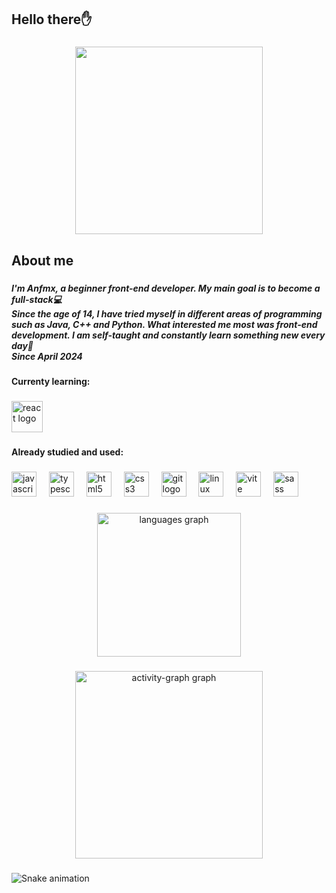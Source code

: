 
<h2 align="left">Hello there✋</h2>

###

<div align="center">
  <img height="300" src="https://user-images.githubusercontent.com/74038190/212747903-e9bdf048-2dc8-41f9-b973-0e72ff07bfba.gif"  />
</div>

###

<h2 align="left">About me</h2>

###

<h5 align="left">I'm Anfmx, a beginner front-end developer. My main goal is to become a full-stack💻<br>Since the age of 14, I have tried myself in different areas of programming such as Java, C++ and Python. What interested me most was front-end development. I am self-taught and constantly learn something new every day🎯<br>Since April 2024</h5>

###

<h4 align="left">Currenty learning:</h4>

###

<div align="left">
  <img src="https://skillicons.dev/icons?i=react" height="50" alt="react logo"  />
</div>

###

<h4 align="left">Already studied and used:</h4>

###

<div align="left">
  <img src="https://skillicons.dev/icons?i=js" height="40" alt="javascript logo"  />
  <img width="12" />
  <img src="https://skillicons.dev/icons?i=ts" height="40" alt="typescript logo"  />
  <img width="12" />
  <img src="https://cdn.jsdelivr.net/gh/devicons/devicon/icons/html5/html5-original.svg" height="40" alt="html5 logo"  />
  <img width="12" />
  <img src="https://cdn.jsdelivr.net/gh/devicons/devicon/icons/css3/css3-original.svg" height="40" alt="css3 logo"  />
  <img width="12" />
  <img src="https://cdn.jsdelivr.net/gh/devicons/devicon/icons/git/git-plain.svg" height="40" alt="git logo"  />
  <img width="12" />
  <img src="https://cdn.jsdelivr.net/gh/devicons/devicon/icons/linux/linux-original.svg" height="40" alt="linux logo"  />
  <img width="12" />
  <img src="https://skillicons.dev/icons?i=vite" height="40" alt="vite logo"  />
  <img width="12" />
  <img src="https://cdn.jsdelivr.net/gh/devicons/devicon/icons/sass/sass-original.svg" height="40" alt="sass logo"  />
</div>

###

<div align="center">
  <img src="https://github-readme-stats.vercel.app/api/top-langs?username=Anfmx&locale=en&hide_title=false&layout=compact&card_width=320&langs_count=8&theme=tokyonight&hide_border=true" height="230" alt="languages graph"  />
</div>

###

<div align="center">
  <img src="https://github-readme-activity-graph.vercel.app/graph?username=Anfmx&radius=16&theme=tokyo-night&area=true&order=5&hide_border=true&hide_title=false" height="300" alt="activity-graph graph"  />
</div>

###

<img src="https://raw.githubusercontent.com/Anfmx/Anfmx/output/snake.svg" alt="Snake animation" />

###
